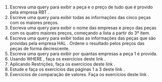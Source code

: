
1. Escreva uma query para exibir a peça e o preço de tudo que é provido pela empresa RBT .
2. Escreve uma query para exibir todas as informações das cinco peças com os maiores preços.
3. Escreva uma query para exibir o nome das empresas e preço das peças com os quatro maiores preços, começando a lista a partir do 3º item.
4. Escreva uma query para exibir todas as informações das peças que são providas pela empresa HAL . Ordene o resultado pelos preços das peças de forma decrescente.
5. Escreva uma query para exibir por quantas empresas a peça 1 é provida.
6. Usando WHERE , faça os exercícios deste link .
7. Aplicando Restrições, faça os exercícios deste link .
8. Estude e faça os exercícios das páginas 1 a 3 deste link .
9. Exercícios de comparação de valores. Faça os exercícios deste link .